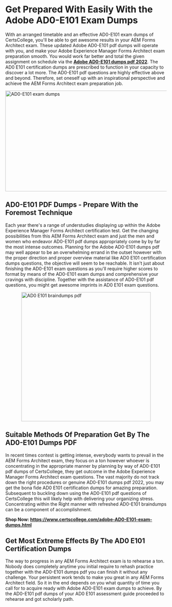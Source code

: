 <h1><strong>Get Prepared With Easily With the Adobe AD0-E101 Exam Dumps&nbsp;</strong></h1>
<p><span style="font-weight: 400;">With an arranged timetable and an effective  AD0-E101 exam dumps of CertsCollege, you'll be able to get awesome results in your AEM Forms Architect exam. These updated Adobe AD0-E101 pdf dumps will operate with you, and make your Adobe Experience Manager Forms Architect exam preparation smooth. You would work far better and total the given assignment on schedule via the <strong><a href="https://www.certscollege.com/adobe-AD0-E101-exam-dumps.html">Adobe AD0-E101 dumps pdf 2022</a></strong>. The AD0 E101 certification dumps are prescribed to function in your capacity to discover a lot more. The  AD0-E101 pdf questions are highly effective above and beyond. Therefore, set oneself up with an inspirational perspective and achieve the AEM Forms Architect exam preparation job.&nbsp;</span></p>
<p><span style="font-weight: 400;"><img style="display: block; margin-left: auto; margin-right: auto;" src="https://i.ibb.co/CPDK3ps/Yellow-and-Blue-Initiative-Blog-Banner.png" alt="AD0-E101 exam dumps" width="559" height="315" /></span></p>
<h2><strong>AD0-E101 PDF Dumps - Prepare With the Foremost Technique</strong></h2>
<p><span style="font-weight: 400;">Each year there's a range of understudies displaying up within the Adobe Experience Manager Forms Architect certification test. Get the changing possibilities from this AEM Forms Architect exam and just the men and women who endeavor AD0-E101 pdf dumps appropriately come by by far the most intense outcomes. Planning for the Adobe AD0-E101 dumps pdf may well appear to be an overwhelming errand in the outset however with the proper direction and proper overview material like AD0 E101 certification dumps questions, the objective will seem to be reachable. It isn't just about finishing the AD0-E101 exam questions as you'll require higher scores to format by means of the AD0-E101 exam dumps and comprehensive your cravings with discipline. Together with the assistance of AD0-E101 pdf questions, you might get awesome imprints in AD0 E101 exam questions.</span></p>
<p><span style="font-weight: 400;"><a href="https://tinyurl.com/yb5lqubo"><img style="display: block; margin-left: auto; margin-right: auto;" src="https://i.ibb.co/9tMrhdY/Teacher-Appreciation-Invitation.png" alt="AD0 E101 braindumps pdf " width="404" height="404" /></a></span></p>
<h2><strong>Suitable Methods Of Preparation Get By The AD0-E101 Dumps PDF</strong></h2>
<p><span style="font-weight: 400;">In recent times contest is getting intense, everybody wants to prevail in the AEM Forms Architect exam, they focus on a ton however whoever is concentrating in the appropriate manner by planning by way of AD0-E101 pdf dumps of CertsCollege, they get outcome in the Adobe Experience Manager Forms Architect exam questions. The vast majority do not track down the right procedures or genuine AD0-E101 dumps pdf 2022, you may get the bona fide AD0 E101 certification dumps for amazing preparation. Subsequent to buckling down using the  AD0-E101 pdf questions of CertsCollege this will likely help with delivering your organizing stress. Concentrating within the Right manner with refreshed AD0-E101 braindumps can be a component of accomplishment.</span></p>
<p><span style="font-weight: 400;"><strong>Shop Now: <a href="https://www.certscollege.com/adobe-AD0-E101-exam-dumps.html">https://www.certscollege.com/adobe-AD0-E101-exam-dumps.html</a></strong></span></p>
<h2><strong>Get Most Extreme Effects By The AD0 E101 Certification Dumps</strong></h2>
<p><span style="font-weight: 400;">The way to progress in any AEM Forms Architect exam is to rehearse a ton. Nobody does completely anytime you initial require to rehash practice together with the AD0-E101 dumps pdf you can finish it without any challenge. Your persistent work tends to make you great in any AEM Forms Architect field. So it in the end depends on you what quantity of time you call for to acquire ready with Adobe AD0-E101 exam dumps to achieve. By the AD0-E101 pdf dumps of your AD0 E101 assessment guide proceeded to rehearse and got scholarly path.</span></p>
